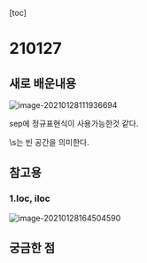 [toc]

# 210127

## 새로 배운내용

![image-20210128111936694](C:\Users\ho070\AppData\Roaming\Typora\typora-user-images\image-20210128111936694.png)

sep에 정규표현식이 사용가능한것 같다.

\s는 빈 공간을 의미한다.

## 참고용

### 1.loc, iloc

![image-20210128164504590](C:\Users\ho070\AppData\Roaming\Typora\typora-user-images\image-20210128164504590.png)

## 궁금한 점

